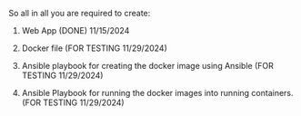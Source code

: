 So all in all you are required to create: 

1. Web App  (DONE) 11/15/2024

2. Docker file (FOR TESTING 11/29/2024)

3. Ansible playbook for creating the docker image using Ansible (FOR TESTING 11/29/2024)

4. Ansible Playbook for running the docker images into running containers. (FOR TESTING 11/29/2024)
